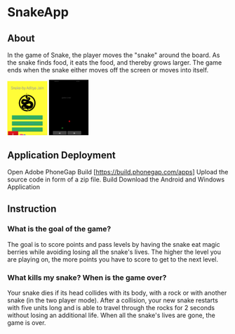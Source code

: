 # SnakeApp
## About
In the game of Snake, the player moves the  "snake" around the board. As the snake finds food, it eats the food, and thereby grows larger. The game ends when the snake either moves off the screen or moves into itself.

<img src="images/index.png" width="18%">
<img src="images/game.png" width="18%">


## Application Deployment
Open Adobe PhoneGap Build [https://build.phonegap.com/apps]
Upload the source code in form of a zip file.
Build
Download the Android and Windows Application

## Instruction
### What is the goal of the game?
The goal is to score points and pass levels by having the snake eat magic berries while avoiding losing all the snake's lives. The higher the level you are playing on, the more points you have to score to get to the next level.

### What kills my snake? When is the game over?
Your snake dies if its head collides with its body, with a rock or with another snake (in the two player mode). After a collision, your new snake restarts with five units long and is able to travel through the rocks for 2 seconds without losing an additional life. When all the snake's lives are gone, the game is over.